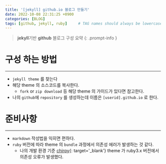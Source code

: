 ```yaml
---
title: '[jekyll] github.io 블로그 만들기'
date: 2022-10-08 22:31:25 +0900
categories: [BLOG]
tags: [github, jekyll, ruby]     # TAG names should always be lowercase
---
```


> **jekyll**기반 **github** 블로그 구성 요약
{: .prompt-info }

# **구성 하는 방법**
---

* `jekyll theme` 를 찾는다
* 해당 theme 의 소스코드를 복사한다.
    * `fork` or `zip download` 등 해당 theme 의 가이드가 있다면 참고한다.
* 나의 `github`에 `repository` 를 생성하는데 이름은 `[userid].github.io` 로 한다.

# **준비사항**
---

* `markdown` 작성법을 익히면 편하다.
* `ruby` 버전에 따라 theme 의 `bundle` 과정에서 의존성 에러가 발생하는 것 같다.
   * 나의 개발 환경 기준 [chirpy](https://github.com/cotes2020/jekyll-theme-chirpy){: target='_blank'} theme 가 ruby3.x 버전에서 의존성 오류가 발생했다.

